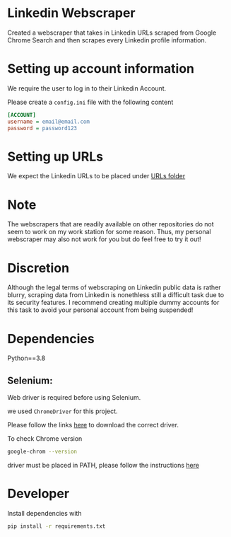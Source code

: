 # Linkedin Webscraper
 Created a webscraper that takes in Linkedin URLs scraped from Google Chrome Search and then scrapes every Linkedin profile information.

# Setting up account information

We require the user to log in to their Linkedin Account.

Please create a `config.ini` file with the following content

```ini
[ACCOUNT]
username = email@email.com
password = password123
```

# Setting up URLs

We expect the Linkedin URLs to be placed under [URLs folder](URLs)

# Note
 The webscrapers that are readily available on other repositories do not seem to work on my work station for some reason. Thus, my personal webscraper may also not work for you but do feel free to try it out!

# Discretion
 Although the legal terms of webscraping on Linkedin public data is rather blurry, scraping data from Linkedin is nonethless still a difficult task due to its security features. I recommend creating multiple dummy accounts for this task to avoid your personal account from being suspended!
 
# Dependencies

Python==3.8

## Selenium:

Web driver is required before using Selenium.

we used `ChromeDriver` for this project.

Please follow the links [here](https://chromedriver.chromium.org/downloads) to download the correct driver.

To check Chrome version
```bash
google-chrom --version
```

driver must be placed in PATH, please follow the instructions
[here](https://www.browserstack.com/guide/run-selenium-tests-using-selenium-chromedriver)

# Developer

Install dependencies with
```bash
pip install -r requirements.txt
```
